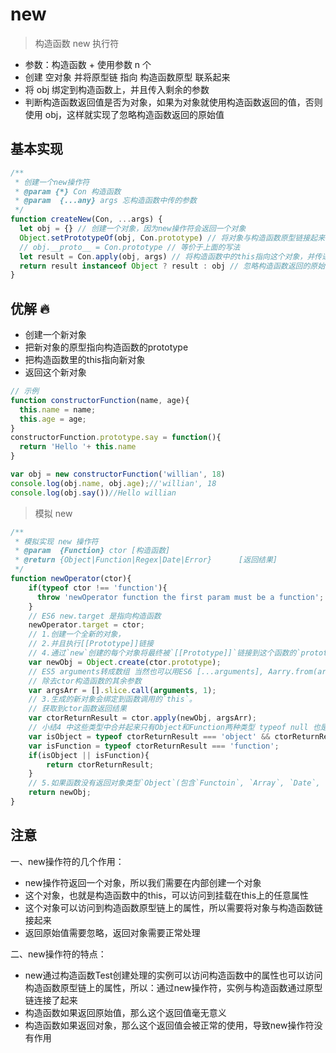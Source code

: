# new

> 构造函数 new 执行符

- 参数：构造函数 + 使用参数 n 个
- 创建 空对象 并将原型链 指向 构造函数原型 联系起来
- 将 obj 绑定到构造函数上，并且传入剩余的参数
- 判断构造函数返回值是否为对象，如果为对象就使用构造函数返回的值，否则使用 obj，这样就实现了忽略构造函数返回的原始值

## 基本实现

```js
/**
 * 创建一个new操作符
 * @param {*} Con 构造函数
 * @param  {...any} args 忘构造函数中传的参数
 */
function createNew(Con, ...args) {
  let obj = {} // 创建一个对象，因为new操作符会返回一个对象
  Object.setPrototypeOf(obj, Con.prototype) // 将对象与构造函数原型链接起来
  // obj.__proto__ = Con.prototype // 等价于上面的写法
  let result = Con.apply(obj, args) // 将构造函数中的this指向这个对象，并传递参数
  return result instanceof Object ? result : obj // 忽略构造函数返回的原始值  function Foo () {return 1;}
}
```

## 优解 🔥

- 创建一个新对象
- 把新对象的原型指向构造函数的prototype
- 把构造函数里的this指向新对象
- 返回这个新对象

```js
// 示例
function constructorFunction(name, age){
  this.name = name;
  this.age = age;
}
constructorFunction.prototype.say = function(){
  return 'Hello '+ this.name
}

var obj = new constructorFunction('willian', 18)
console.log(obj.name, obj.age);//'willian', 18
console.log(obj.say())//Hello willian
```

> 模拟 new

```js
/**
 * 模拟实现 new 操作符
 * @param  {Function} ctor [构造函数]
 * @return {Object|Function|Regex|Date|Error}      [返回结果]
 */
function newOperator(ctor){
    if(typeof ctor !== 'function'){
      throw 'newOperator function the first param must be a function';
    }
    // ES6 new.target 是指向构造函数
    newOperator.target = ctor;
    // 1.创建一个全新的对象，
    // 2.并且执行[[Prototype]]链接
    // 4.通过`new`创建的每个对象将最终被`[[Prototype]]`链接到这个函数的`prototype`对象上。
    var newObj = Object.create(ctor.prototype);
    // ES5 arguments转成数组 当然也可以用ES6 [...arguments], Aarry.from(arguments);
    // 除去ctor构造函数的其余参数
    var argsArr = [].slice.call(arguments, 1);
    // 3.生成的新对象会绑定到函数调用的`this`。
    // 获取到ctor函数返回结果
    var ctorReturnResult = ctor.apply(newObj, argsArr);
    // 小结4 中这些类型中合并起来只有Object和Function两种类型 typeof null 也是'object'所以要不等于null，排除null
    var isObject = typeof ctorReturnResult === 'object' && ctorReturnResult !== null;
    var isFunction = typeof ctorReturnResult === 'function';
    if(isObject || isFunction){
        return ctorReturnResult;
    }
    // 5.如果函数没有返回对象类型`Object`(包含`Functoin`, `Array`, `Date`, `RegExg`, `Error`)，那么`new`表达式中的函数调用会自动返回这个新的对象。
    return newObj;
}

```

## 注意

一、new操作符的几个作用：

- new操作符返回一个对象，所以我们需要在内部创建一个对象
- 这个对象，也就是构造函数中的this，可以访问到挂载在this上的任意属性
- 这个对象可以访问到构造函数原型链上的属性，所以需要将对象与构造函数链接起来
- 返回原始值需要忽略，返回对象需要正常处理

二、new操作符的特点：

- new通过构造函数Test创建处理的实例可以访问构造函数中的属性也可以访问构造函数原型链上的属性，所以：通过new操作符，实例与构造函数通过原型链连接了起来
- 构造函数如果返回原始值，那么这个返回值毫无意义
- 构造函数如果返回对象，那么这个返回值会被正常的使用，导致new操作符没有作用
